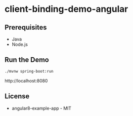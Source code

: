 client-binding-demo-angular
=====

Prerequisites
-------------

* Java
* Node.js

Run the Demo
------------

```bash
./mvnw spring-boot:run
```

http://localhost:8080

License
-------

* angular8-example-app - MIT
